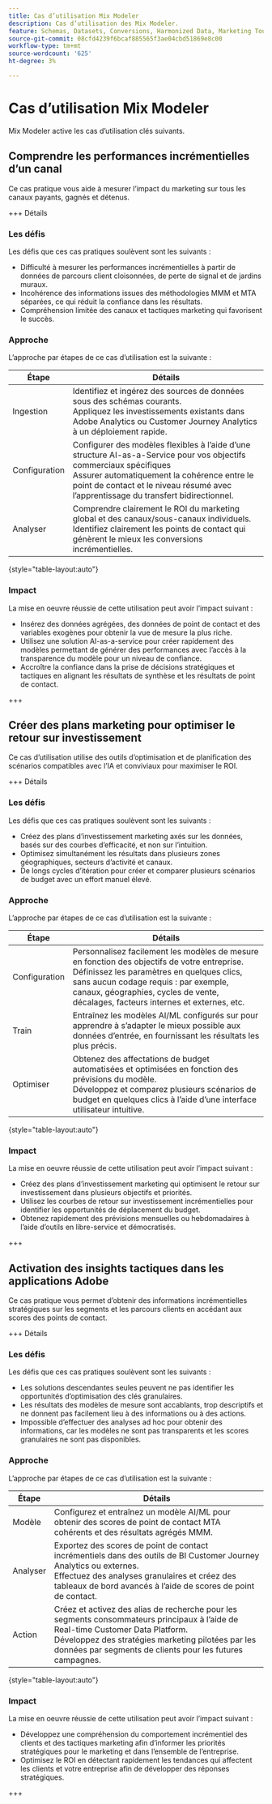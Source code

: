 ```yaml
---
title: Cas d’utilisation Mix Modeler
description: Cas d’utilisation des Mix Modeler.
feature: Schemas, Datasets, Conversions, Harmonized Data, Marketing Touch Points, Models, Plans
source-git-commit: 08cfd4239f6bcaf885565f3ae04cbd51869e8c00
workflow-type: tm+mt
source-wordcount: '625'
ht-degree: 3%

---
```



# Cas d’utilisation Mix Modeler

Mix Modeler active les cas d’utilisation clés suivants.

## Comprendre les performances incrémentielles d’un canal

Ce cas pratique vous aide à mesurer l’impact du marketing sur tous les canaux payants, gagnés et détenus.

+++ Détails

### Les défis

Les défis que ces cas pratiques soulèvent sont les suivants :

* Difficulté à mesurer les performances incrémentielles à partir de données de parcours client cloisonnées, de perte de signal et de jardins muraux.
* Incohérence des informations issues des méthodologies MMM et MTA séparées, ce qui réduit la confiance dans les résultats.
* Compréhension limitée des canaux et tactiques marketing qui favorisent le succès.

### Approche

L’approche par étapes de ce cas d’utilisation est la suivante :

| Étape | Détails |
|---|---|
| Ingestion | Identifiez et ingérez des sources de données sous des schémas courants. <br/>Appliquez les investissements existants dans Adobe Analytics ou Customer Journey Analytics à un déploiement rapide. |
| Configuration | Configurer des modèles flexibles à l’aide d’une structure AI-as-a-Service pour vos objectifs commerciaux spécifiques<br/>Assurer automatiquement la cohérence entre le point de contact et le niveau résumé avec l’apprentissage du transfert bidirectionnel. |
| Analyser | Comprendre clairement le ROI du marketing global et des canaux/sous-canaux individuels.<br/>Identifiez clairement les points de contact qui génèrent le mieux les conversions incrémentielles. |

{style="table-layout:auto"}


### Impact

La mise en oeuvre réussie de cette utilisation peut avoir l’impact suivant :

* Insérez des données agrégées, des données de point de contact et des variables exogènes pour obtenir la vue de mesure la plus riche.
* Utilisez une solution AI-as-a-service pour créer rapidement des modèles permettant de générer des performances avec l’accès à la transparence du modèle pour un niveau de confiance.
* Accroître la confiance dans la prise de décisions stratégiques et tactiques en alignant les résultats de synthèse et les résultats de point de contact.

+++


## Créer des plans marketing pour optimiser le retour sur investissement

Ce cas d’utilisation utilise des outils d’optimisation et de planification des scénarios compatibles avec l’IA et conviviaux pour maximiser le ROI.

+++ Détails

### Les défis

Les défis que ces cas pratiques soulèvent sont les suivants :

* Créez des plans d’investissement marketing axés sur les données, basés sur des courbes d’efficacité, et non sur l’intuition.
* Optimisez simultanément les résultats dans plusieurs zones géographiques, secteurs d’activité et canaux.
* De longs cycles d’itération pour créer et comparer plusieurs scénarios de budget avec un effort manuel élevé.


### Approche

L’approche par étapes de ce cas d’utilisation est la suivante :

| Étape | Détails |
|---|---|
| Configuration | Personnalisez facilement les modèles de mesure en fonction des objectifs de votre entreprise.<br/>Définissez les paramètres en quelques clics, sans aucun codage requis : par exemple, canaux, géographies, cycles de vente, décalages, facteurs internes et externes, etc. |
| Train | Entraînez les modèles AI/ML configurés sur pour apprendre à s’adapter le mieux possible aux données d’entrée, en fournissant les résultats les plus précis. |
| Optimiser | Obtenez des affectations de budget automatisées et optimisées en fonction des prévisions du modèle.<br/>Développez et comparez plusieurs scénarios de budget en quelques clics à l’aide d’une interface utilisateur intuitive. |

{style="table-layout:auto"}


### Impact

La mise en oeuvre réussie de cette utilisation peut avoir l’impact suivant :

* Créez des plans d’investissement marketing qui optimisent le retour sur investissement dans plusieurs objectifs et priorités.
* Utilisez les courbes de retour sur investissement incrémentielles pour identifier les opportunités de déplacement du budget.
* Obtenez rapidement des prévisions mensuelles ou hebdomadaires à l’aide d’outils en libre-service et démocratisés.

+++

<!-- This use case is not supported with initial release

## Make data-driven inflight optimizations

This use case helps you to improve ROI weekly by assessing actual and forecasted performance to make inflight improvements.

+++ Details

### Challenges

The challenges this use case addresses are:

* Campaign performance is often slow, or lacks granularity need to confidently optimize.
* Messy, non-standardized data across dozens of channels and sources drives slow time to insight.
* No democratized access to tools and overreliance on select experts or external vendors, increasing turnaround times.



### Approach

The step based approach for this use case:

| Step | Details |
|---|---|
| Ingest | Ingest data in common schemas for easy model refreshes and reusability across Experience Platform applications.<br/>Streamline data piping, cleaning & QA with automated harmonization tools. |
| Refresh | Build and refresh AI/ML  models using a user-friendly, self-service platform.<br/>Get new results, including historic and forecasted ROIs by channel, on a weekly or monthly basis. |
| Optimize | Make rapid inflight optimizations by shifting spend across channels based on measured performance. |

{style="table-layout:auto"}


### Impact 

Successful implementation of this use can have the following impact:

* Maximize speed, scalability, and usability across measurement & analytic use cases with standardized data schemas and common data foundation.
* Rapidly make weekly or monthly inflight optimizations and maximize ROI with data-driven spend shifts that reflect best forecasted ROIs.

+++

-->

## Activation des insights tactiques dans les applications Adobe

Ce cas pratique vous permet d’obtenir des informations incrémentielles stratégiques sur les segments et les parcours clients en accédant aux scores des points de contact.

+++ Détails

### Les défis

Les défis que ces cas pratiques soulèvent sont les suivants :

* Les solutions descendantes seules peuvent ne pas identifier les opportunités d’optimisation des clés granulaires.
* Les résultats des modèles de mesure sont accablants, trop descriptifs et ne donnent pas facilement lieu à des informations ou à des actions.
* Impossible d’effectuer des analyses ad hoc pour obtenir des informations, car les modèles ne sont pas transparents et les scores granulaires ne sont pas disponibles.


### Approche

L’approche par étapes de ce cas d’utilisation est la suivante :

| Étape | Détails |
|---|---|
| Modèle | Configurez et entraînez un modèle AI/ML pour obtenir des scores de point de contact MTA cohérents et des résultats agrégés MMM. |
| Analyser | Exportez des scores de point de contact incrémentiels dans des outils de BI Customer Journey Analytics ou externes.<br/>Effectuez des analyses granulaires et créez des tableaux de bord avancés à l’aide de scores de point de contact. |
| Action | Créez et activez des alias de recherche pour les segments consommateurs principaux à l’aide de Real-time Customer Data Platform.<br/>Développez des stratégies marketing pilotées par les données par segments de clients pour les futures campagnes. |

{style="table-layout:auto"}


### Impact

La mise en oeuvre réussie de cette utilisation peut avoir l’impact suivant :

* Développez une compréhension du comportement incrémentiel des clients et des tactiques marketing afin d’informer les priorités stratégiques pour le marketing et dans l’ensemble de l’entreprise.
* Optimisez le ROI en détectant rapidement les tendances qui affectent les clients et votre entreprise afin de développer des réponses stratégiques.


+++

